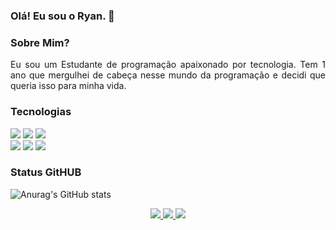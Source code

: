### Olá! Eu sou o Ryan. 👋

### Sobre Mim?
<p align="justify">
Eu sou um Estudante de programação apaixonado por tecnologia. Tem 1 ano que mergulhei de cabeça nesse mundo da programação e decidi que queria isso para minha vida.
</p>

### Tecnologias

<div>
  <img src="https://img.shields.io/badge/HTML5-E34F26?style=for-the-badge&logo=html5&logoColor=white"/>
  <img src="https://img.shields.io/badge/CSS3-1572B6?style=for-the-badge&logo=css3&logoColor=white"/>
  <img src="https://img.shields.io/badge/Sass-CC6699?style=for-the-badge&logo=sass&logoColor=white"/>
</div>

<div>
  <img src="https://img.shields.io/badge/JavaScript-F7DF1E?style=for-the-badge&logo=javascript&logoColor=black"/>
  <img src="https://img.shields.io/badge/TypeScript-007ACC?style=for-the-badge&logo=typescript&logoColor=white"/>
  <img src="https://img.shields.io/badge/React-20232A?style=for-the-badge&logo=react&logoColor=61DAFB"/>  
</div>

### Status GitHUB

![Anurag's GitHub stats](https://github-readme-stats.vercel.app/api?username=iamryaan011&show_icons=true&theme=dark)

<div align="center">
  <a href="https://www.facebook.com/ryanlimaaaa/" target="_blank" rel="noreferrer">
    <img src="https://img.shields.io/badge/Facebook-1877F2?style=for-the-badge&logo=facebook&logoColor=white"/>
  </a>

  <a href="https://www.instagram.com/iamryaan011/" target="_blank" rel="noreferrer">
    <img src="https://img.shields.io/badge/Instagram-E4405F?style=for-the-badge&logo=instagram&logoColor=white"/>
  </a>

  <a href="https://www.linkedin.com/in/ryanlima011/" target="_blank" rel="noreferrer">
    <img src="https://img.shields.io/badge/LinkedIn-0077B5?style=for-the-badge&logo=linkedin&logoColor=white"/>
  </a>
</div>

